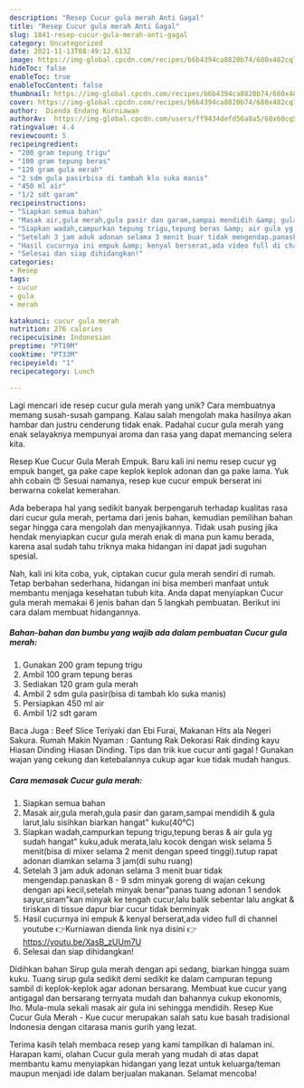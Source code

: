 ```yaml
---
description: "Resep Cucur gula merah Anti Gagal"
title: "Resep Cucur gula merah Anti Gagal"
slug: 1841-resep-cucur-gula-merah-anti-gagal
category: Uncategorized
date: 2021-11-13T08:49:12.613Z
image: https://img-global.cpcdn.com/recipes/b6b4394ca8820b74/680x482cq70/cucur-gula-merah-foto-resep-utama.jpg
hideToc: false
enableToc: true
enableTocContent: false
thumbnail: https://img-global.cpcdn.com/recipes/b6b4394ca8820b74/680x482cq70/cucur-gula-merah-foto-resep-utama.jpg
cover: https://img-global.cpcdn.com/recipes/b6b4394ca8820b74/680x482cq70/cucur-gula-merah-foto-resep-utama.jpg
author:  Dienda Endang Kurniawan
authorAv:  https://img-global.cpcdn.com/users/ff9434defd56a8a5/60x60cq50/avatar.jpg
ratingvalue: 4.4
reviewcount: 5
recipeingredient:
- "200 gram tepung trigu"
- "100 gram tepung beras"
- "120 gram gula merah"
- "2 sdm gula pasirbisa di tambah klo suka manis"
- "450 ml air"
- "1/2 sdt garam"
recipeinstructions:
- "Siapkan semua bahan"
- "Masak air,gula merah,gula pasir dan garam,sampai mendidih &amp; gula larut,lalu sisihkan biarkan hangat&#34; kuku(40°C)"
- "Siapkan wadah,campurkan tepung trigu,tepung beras &amp; air gula yg sudah hangat&#34; kuku,aduk merata,lalu kocok dengan wisk selama 5 menit(bisa di mixer selama 2 menit dengan speed tinggi).tutup rapat adonan diamkan selama 3 jam(di suhu ruang)"
- "Setelah 3 jam aduk adonan selama 3 menit buar tidak mengendap.panaskan 8 - 9 sdm minyak goreng di wajan cekung dengan api kecil,setelah minyak benar&#34;panas tuang adonan 1 sendok sayur,siram&#34;kan minyak ke tengah cucur,lalu balik sebentar lalu angkat &amp; tiriskan di tissue dapur biar cucur tidak berminyak"
- "Hasil cucurnya ini empuk &amp; kenyal berserat,ada video full di channel youtube 👉Kurniawan dienda link nya disini 👉https://youtu.be/XasB_zUUm7U"
- "Selesai dan siap dihidangkan!"
categories:
- Resep
tags:
- cucur
- gula
- merah

katakunci: cucur gula merah 
nutrition: 276 calories
recipecuisine: Indonesian
preptime: "PT19M"
cooktime: "PT33M"
recipeyield: "1"
recipecategory: Lunch

---
```



Lagi mencari ide resep cucur gula merah yang unik? Cara membuatnya memang susah-susah gampang. Kalau salah mengolah maka hasilnya akan hambar dan justru cenderung tidak enak. Padahal cucur gula merah yang enak selayaknya mempunyai aroma dan rasa yang dapat memancing selera kita.


Resep Kue Cucur Gula Merah Empuk. Baru kali ini nemu resep cucur yg empuk banget, ga pake cape keplok keplok adonan dan ga pake lama. Yuk ahh cobain 😍 Sesuai namanya, resep kue cucur empuk berserat ini berwarna cokelat kemerahan.

Ada beberapa hal yang sedikit banyak berpengaruh terhadap kualitas rasa dari cucur gula merah, pertama dari jenis bahan, kemudian pemilihan bahan segar hingga cara mengolah dan menyajikannya. Tidak usah pusing jika hendak menyiapkan cucur gula merah enak di mana pun kamu berada, karena asal sudah tahu triknya maka hidangan ini dapat jadi suguhan spesial.


Nah, kali ini kita coba, yuk, ciptakan cucur gula merah sendiri di rumah. Tetap berbahan sederhana, hidangan ini bisa memberi manfaat untuk membantu menjaga kesehatan tubuh kita. Anda dapat menyiapkan Cucur gula merah memakai 6 jenis bahan dan 5 langkah pembuatan. Berikut ini cara dalam membuat hidangannya.

<!--inarticleads1-->

##### Bahan-bahan dan bumbu yang wajib ada dalam pembuatan Cucur gula merah:

1. Gunakan 200 gram tepung trigu
1. Ambil 100 gram tepung beras
1. Sediakan 120 gram gula merah
1. Ambil 2 sdm gula pasir(bisa di tambah klo suka manis)
1. Persiapkan 450 ml air
1. Ambil 1/2 sdt garam


Baca Juga : Beef Slice Teriyaki dan Ebi Furai, Makanan Hits ala Negeri Sakura. Rumah Makin Nyaman : Gantung Rak Dekorasi Rak dinding kayu Hiasan Dinding Hiasan Dinding. Tips dan trik kue cucur anti gagal ! Gunakan wajan yang cekung dan ketebalannya cukup agar kue tidak mudah hangus. 

<!--inarticleads2-->

##### Cara memasak Cucur gula merah:

1. Siapkan semua bahan
1. Masak air,gula merah,gula pasir dan garam,sampai mendidih &amp; gula larut,lalu sisihkan biarkan hangat&#34; kuku(40°C)
1. Siapkan wadah,campurkan tepung trigu,tepung beras &amp; air gula yg sudah hangat&#34; kuku,aduk merata,lalu kocok dengan wisk selama 5 menit(bisa di mixer selama 2 menit dengan speed tinggi).tutup rapat adonan diamkan selama 3 jam(di suhu ruang)
1. Setelah 3 jam aduk adonan selama 3 menit buar tidak mengendap.panaskan 8 - 9 sdm minyak goreng di wajan cekung dengan api kecil,setelah minyak benar&#34;panas tuang adonan 1 sendok sayur,siram&#34;kan minyak ke tengah cucur,lalu balik sebentar lalu angkat &amp; tiriskan di tissue dapur biar cucur tidak berminyak
1. Hasil cucurnya ini empuk &amp; kenyal berserat,ada video full di channel youtube 👉Kurniawan dienda link nya disini 👉https://youtu.be/XasB_zUUm7U
1. Selesai dan siap dihidangkan!

Didihkan bahan Sirup gula merah dengan api sedang, biarkan hingga suam kuku. Tuang sirup gula sedikit demi sedikit ke dalam campuran tepung sambil di keplok-keplok agar adonan bersarang. Membuat kue cucur yang antigagal dan bersarang ternyata mudah dan bahannya cukup ekonomis, lho. Mula-mula sekali masak air gula ini sehingga mendidih. Resep Kue Cucur Gula Merah - Kue cucur merupakan salah satu kue basah tradisional Indonesia dengan citarasa manis gurih yang lezat. 

Terima kasih telah membaca resep yang kami tampilkan di halaman ini. Harapan kami, olahan Cucur gula merah yang mudah di atas dapat membantu kamu menyiapkan hidangan yang lezat untuk keluarga/teman maupun menjadi ide dalam berjualan makanan. Selamat mencoba!
